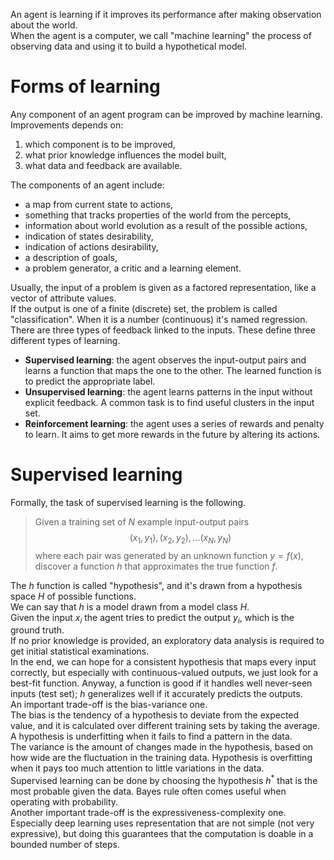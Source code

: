 An agent is learning if it improves its performance after making observation about the world.<br>
When the agent is a computer, we call "machine learning" the process of observing data and using it to build a hypothetical model.
# Forms of learning
Any component of an agent program can be improved by machine learning. Improvements depends on:
1. which component is to be improved,
2. what prior knowledge influences the model built,
3. what data and feedback are available.

The components of an agent include:
- a map from current state to actions,
- something that tracks properties of the world from the percepts,
- information about world evolution as a result of the possible actions,
- indication of states desirability,
- indication of actions desirability,
- a description of goals,
- a problem generator, a critic and a learning element.

Usually, the input of a problem is given as a factored representation, like a vector of attribute values.<br>
If the output is one of a finite (discrete) set, the problem is called "classification". When it is a number (continuous) it's named regression.<br>
There are three types of feedback linked to the inputs. These define three different types of learning.
- **Supervised learning**: the agent observes the input-output pairs and learns a function that maps the one to the other. The learned function is to predict the appropriate label.
- **Unsupervised learning**: the agent learns patterns in the input without explicit feedback. A common task is to find useful clusters in the input set.
- **Reinforcement learning**: the agent uses a series of rewards and penalty to learn. It aims to get more rewards in the future by altering its actions.
# Supervised learning
Formally, the task of supervised learning is the following.
> Given a training set of $N$ example input-output pairs
> $$(x_1, y_1),(x_2, y_2),...(x_N, y_N)$$
> where each pair was generated by an unknown function $y = f(x)$, discover a function $h$ that approximates the true function $f$.

The $h$ function is called "hypothesis", and it's drawn from a hypothesis space $H$ of possible functions.<br>
We can say that $h$ is a model drawn from a model class $H$.<br>
Given the input $x_i$ the agent tries to predict the output $y_i$, which is the ground truth.<br>
If no prior knowledge is provided, an exploratory data analysis is required to get initial statistical examinations.<br>
In the end, we can hope for a consistent hypothesis that maps every input correctly, but especially with continuous-valued outputs, we just look for a best-fit function. Anyway, a function is good if it handles well never-seen inputs (test set); $h$ generalizes well if it accurately predicts the outputs.<br>
An important trade-off is the bias-variance one.<br>
The bias is the tendency of a hypothesis to deviate from the expected value, and it is calculated over different training sets by taking the average. A hypothesis is underfitting when it fails to find a pattern in the data.<br>
The variance is the amount of changes made in the hypothesis, based on how wide are the fluctuation in the training data. Hypothesis is overfitting when it pays too much attention to little variations in the data.<br>
Supervised learning can be done by choosing the hypothesis $h^*$ that is the most probable given the data. Bayes rule often comes useful when operating with probability.<br>
Another important trade-off is the expressiveness-complexity one. Especially deep learning uses representation that are not simple (not very expressive), but doing this guarantees that the computation is doable in a bounded number of steps.